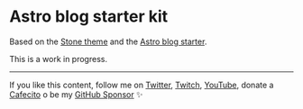 # Astro blog starter kit

Based on the [Stone theme](https://astro.build/themes/details/stone/) and the [Astro blog starter](https://github.com/withastro/astro/tree/latest/examples/blog).

This is a work in progress.

---
If you like this content, follow me on [Twitter](https://twitter.gonzalopozzo.com), [Twitch](https://twitch.gonzalopozzo.com), [YouTube](https://youtube.gonzalopozzo.com), donate a [Cafecito](https://cafecito.gonzalopozzo.com) o be my [GitHub Sponsor](https://github.com/sponsors/goncy) ✨